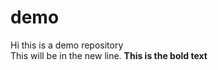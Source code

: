 # demo
Hi this is a demo repository
<br> This will be in the new line. 
<b>This is the bold text </b>